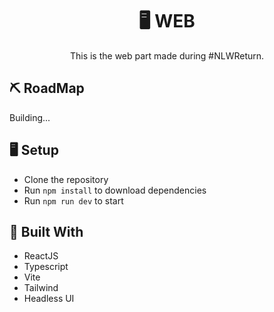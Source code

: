<h1 align="center">🖥 WEB</h1>
<p align="center">This is the web part made during #NLWReturn.</p>

## ⛏️ RoadMap
Building...

## 🖥 Setup
- Clone the repository
- Run `npm install` to download dependencies
- Run `npm run dev` to start

## 🚧 Built With
- ReactJS
- Typescript
- Vite
- Tailwind
- Headless UI

